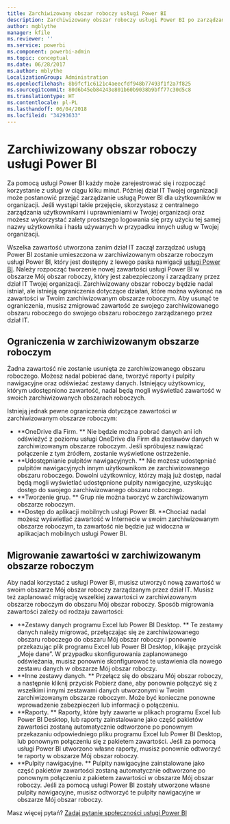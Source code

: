 ```yaml
---
title: Zarchiwizowany obszar roboczy usługi Power BI
description: Zarchiwizowany obszar roboczy usługi Power BI po zarządzaniu dzierżawą usługi Office 365
author: mgblythe
manager: kfile
ms.reviewer: ''
ms.service: powerbi
ms.component: powerbi-admin
ms.topic: conceptual
ms.date: 06/28/2017
ms.author: mblythe
LocalizationGroup: Administration
ms.openlocfilehash: 8b9fcf1c6121c4aeecfdf948b77493f1f2a7f825
ms.sourcegitcommit: 80d6b45eb84243e801b60b9038b9bff77c30d5c8
ms.translationtype: HT
ms.contentlocale: pl-PL
ms.lasthandoff: 06/04/2018
ms.locfileid: "34293633"
---
```

# <a name="power-bi-archived-workspace"></a>Zarchiwizowany obszar roboczy usługi Power BI
Za pomocą usługi Power BI każdy może zarejestrować się i rozpocząć korzystanie z usługi w ciągu kilku minut.  Później dział IT Twojej organizacji może postanowić przejąć zarządzanie usługą Power BI dla użytkowników w organizacji.  Jeśli wystąpi takie przejęcie, skorzystasz z centralnego zarządzania użytkownikami i uprawnieniami w Twojej organizacji oraz możesz wykorzystać zalety prostszego logowania się przy użyciu tej samej nazwy użytkownika i hasła używanych w przypadku innych usług w Twojej organizacji. 

Wszelka zawartość utworzona zanim dział IT zaczął zarządzać usługą Power BI zostanie umieszczona w zarchiwizowanym obszarze roboczym usługi Power BI, który jest dostępny z lewego paska nawigacji [usługi Power BI](https://app.powerbi.com).  Należy rozpocząć tworzenie nowej zawartości usługi Power BI w obszarze Mój obszar roboczy, który jest zabezpieczony i zarządzany przez dział IT Twojej organizacji.  Zarchiwizowany obszar roboczy będzie nadal istniał, ale istnieją ograniczenia dotyczące działań, które można wykonać na zawartości w Twoim zarchiwizowanym obszarze roboczym.  Aby usunąć te ograniczenia, musisz zmigrować zawartość ze swojego zarchiwizowanego obszaru roboczego do swojego obszaru roboczego zarządzanego przez dział IT.

## <a name="restrictions-in-your-archived-workspace"></a>Ograniczenia w zarchiwizowanym obszarze roboczym
Żadna zawartość nie zostanie usunięta ze zarchiwizowanego obszaru roboczego.  Możesz nadal pobierać dane, tworzyć raporty i pulpity nawigacyjne oraz odświeżać zestawy danych.  Istniejący użytkownicy, którym udostępniono zawartość, nadal będą mogli wyświetlać zawartość w swoich zarchiwizowanych obszarach roboczych.

Istnieją jednak pewne ograniczenia dotyczące zawartości w zarchiwizowanym obszarze roboczym:

* **OneDrive dla Firm.  ** Nie będzie można pobrać danych ani ich odświeżyć z poziomu usługi OneDrive dla Firm dla zestawów danych w zarchiwizowanym obszarze roboczym.  Jeśli spróbujesz nawiązać połączenie z tym źródłem, zostanie wyświetlone ostrzeżenie.
* **Udostępnianie pulpitów nawigacyjnych.  ** Nie możesz udostępniać pulpitów nawigacyjnych innym użytkownikom ze zarchiwizowanego obszaru roboczego.  Dowolni użytkownicy, którzy mają już dostęp, nadal będą mogli wyświetlać udostępnione pulpity nawigacyjne, uzyskując dostęp do swojego zarchiwizowanego obszaru roboczego.
* **Tworzenie grup.  ** Grup nie można tworzyć w zarchiwizowanym obszarze roboczym.
* **Dostęp do aplikacji mobilnych usługi Power BI.  **Chociaż nadal możesz wyświetlać zawartość w Internecie w swoim zarchiwizowanym obszarze roboczym, ta zawartość nie będzie już widoczna w aplikacjach mobilnych usługi Power BI.

## <a name="migrating-content-in-your-archived-workspace"></a>Migrowanie zawartości w zarchiwizowanym obszarze roboczym
Aby nadal korzystać z usługi Power BI, musisz utworzyć nową zawartość w swoim obszarze Mój obszar roboczy zarządzanym przez dział IT.   Musisz też zaplanować migrację wszelkiej zawartości w zarchiwizowanym obszarze roboczym do obszaru Mój obszar roboczy.  Sposób migrowania zawartości zależy od rodzaju zawartości:

* **Zestawy danych programu Excel lub Power BI Desktop.  ** Te zestawy danych należy migrować, przełączając się ze zarchiwizowanego obszaru roboczego do obszaru Mój obszar roboczy i ponownie przekazując plik programu Excel lub Power BI Desktop, klikając przycisk „Moje dane”.  W przypadku skonfigurowania zaplanowanego odświeżania, musisz ponownie skonfigurować te ustawienia dla nowego zestawu danych w obszarze Mój obszar roboczy.
* **Inne zestawy danych.  ** Przełącz się do obszaru Mój obszar roboczy, a następnie kliknij przycisk Pobierz dane, aby ponownie połączyć się z wszelkimi innymi zestawami danych utworzonymi w Twoim zarchiwizowanym obszarze roboczym.  Może być konieczne ponowne wprowadzenie zabezpieczeń lub informacji o połączeniu.
* **Raporty.  ** Raporty, które były zawarte w plikach programu Excel lub Power BI Desktop, lub raporty zainstalowane jako część pakietów zawartości zostaną automatycznie odtworzone po ponownym przekazaniu odpowiedniego pliku programu Excel lub Power BI Desktop, lub ponownym połączeniu się z pakietem zawartości.  Jeśli za pomocą usługi Power BI utworzono własne raporty, musisz ponownie odtworzyć te raporty w obszarze Mój obszar roboczy.
* **Pulpity nawigacyjne.  ** Pulpity nawigacyjne zainstalowane jako część pakietów zawartości zostaną automatycznie odtworzone po ponownym połączeniu z pakietem zawartości w obszarze Mój obszar roboczy.  Jeśli za pomocą usługi Power BI zostały utworzone własne pulpity nawigacyjne, musisz odtworzyć te pulpity nawigacyjne w obszarze Mój obszar roboczy.

Masz więcej pytań? [Zadaj pytanie społeczności usługi Power BI](http://community.powerbi.com/)

